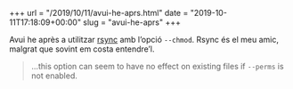 +++
url = "/2019/10/11/avui-he-aprs.html"
date = "2019-10-11T17:18:09+00:00"
slug = "avui-he-aprs"
+++

Avui he après a utilitzar [rsync](https://en.wikipedia.org/wiki/Rsync) amb l’opció `--chmod`. Rsync és el meu amic, malgrat que sovint em costa entendre’l.

> …this option can seem to have no effect on existing files if `--perms` is not enabled.
